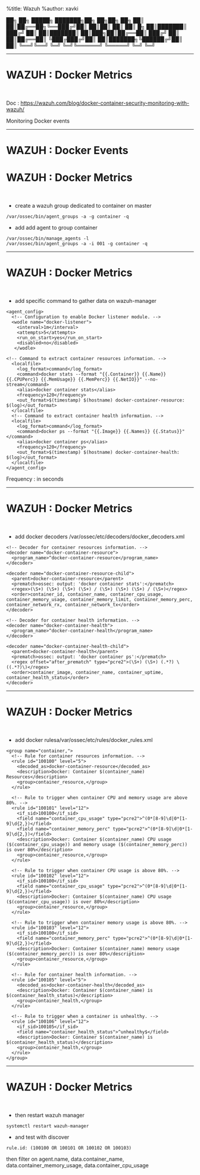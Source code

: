 %title: Wazuh
%author: xavki


██╗    ██╗ █████╗ ███████╗██╗   ██╗██╗  ██╗
██║    ██║██╔══██╗╚══███╔╝██║   ██║██║  ██║
██║ █╗ ██║███████║  ███╔╝ ██║   ██║███████║
██║███╗██║██╔══██║ ███╔╝  ██║   ██║██╔══██║
╚███╔███╔╝██║  ██║███████╗╚██████╔╝██║  ██║
 ╚══╝╚══╝ ╚═╝  ╚═╝╚══════╝ ╚═════╝ ╚═╝  ╚═╝
                                           

-----------------------------------------------------------------------------------------------------------                   

# WAZUH : Docker Metrics

<br>

Doc : https://wazuh.com/blog/docker-container-security-monitoring-with-wazuh/

Monitoring Docker events

-----------------------------------------------------------------------------------------------------------                   

# WAZUH : Docker Events
# WAZUH : Docker Metrics

<br>

* create a wazuh group dedicated to container on master

```
/var/ossec/bin/agent_groups -a -g container -q
```

* add add agent to group container

```
/var/ossec/bin/manage_agents -l
/var/ossec/bin/agent_groups -a -i 001 -g container -q
```

-----------------------------------------------------------------------------------------------------------                   

# WAZUH : Docker Metrics

<br>

* add specific command to gather data on wazuh-manager

```
<agent_config> 
  <!-- Configuration to enable Docker listener module. --> 
  <wodle name="docker-listener"> 
    <interval>1m</interval> 
    <attempts>5</attempts> 
    <run_on_start>yes</run_on_start> 
    <disabled>no</disabled>
   </wodle> 

<!-- Command to extract container resources information. --> 
  <localfile> 
    <log_format>command</log_format> 
    <command>docker stats --format "{{.Container}} {{.Name}} {{.CPUPerc}} {{.MemUsage}} {{.MemPerc}} {{.NetIO}}" --no-stream</command> 
    <alias>docker container stats</alias> 
    <frequency>120</frequency> 
    <out_format>$(timestamp) $(hostname) docker-container-resource: $(log)</out_format> 
  </localfile> 
  <!-- Command to extract container health information. --> 
  <localfile> 
    <log_format>command</log_format> 
    <command>docker ps --format "{{.Image}} {{.Names}} {{.Status}}"</command> 
    <alias>docker container ps</alias> 
    <frequency>120</frequency> 
    <out_format>$(timestamp) $(hostname) docker-container-health: $(log)</out_format> 
  </localfile> 
</agent_config>
```

Frequency : in seconds

-----------------------------------------------------------------------------------------------------------                   

# WAZUH : Docker Metrics

<br>

* add docker decoders /var/ossec/etc/decoders/docker_decoders.xml

```
<!-- Decoder for container resources information. -->
<decoder name="docker-container-resource">
  <program_name>^docker-container-resource</program_name>
</decoder>

<decoder name="docker-container-resource-child">
  <parent>docker-container-resource</parent>
  <prematch>ossec: output: 'docker container stats':</prematch>
  <regex>(\S+) (\S+) (\S+) (\S+) / (\S+) (\S+) (\S+) / (\S+)</regex>
  <order>container_id, container_name, container_cpu_usage, container_memory_usage, container_memory_limit, container_memory_perc, container_network_rx, container_network_tx</order>
</decoder>

<!-- Decoder for container health information. -->
<decoder name="docker-container-health">
  <program_name>^docker-container-health</program_name>
</decoder>

<decoder name="docker-container-health-child">
  <parent>docker-container-health</parent>
  <prematch>ossec: output: 'docker container ps':</prematch>
  <regex offset="after_prematch" type="pcre2">(\S+) (\S+) (.*?) \((.*?)\)</regex>
  <order>container_image, container_name, container_uptime, container_health_status</order>
</decoder>
``` 

-----------------------------------------------------------------------------------------------------------                   

# WAZUH : Docker Metrics

<br>

* add docker rulesa/var/ossec/etc/rules/docker_rules.xml

```
<group name="container,">
  <!-- Rule for container resources information. -->
  <rule id="100100" level="5">
    <decoded_as>docker-container-resource</decoded_as>
    <description>Docker: Container $(container_name) Resources</description>
    <group>container_resource,</group>
  </rule>
  
  <!-- Rule to trigger when container CPU and memory usage are above 80%. -->
  <rule id="100101" level="12">
    <if_sid>100100</if_sid>
    <field name="container_cpu_usage" type="pcre2">^(0*[8-9]\d|0*[1-9]\d{2,})</field>
    <field name="container_memory_perc" type="pcre2">^(0*[8-9]\d|0*[1-9]\d{2,})</field>
    <description>Docker: Container $(container_name) CPU usage ($(container_cpu_usage)) and memory usage ($(container_memory_perc)) is over 80%</description>
    <group>container_resource,</group>
  </rule>

  <!-- Rule to trigger when container CPU usage is above 80%. -->
  <rule id="100102" level="12">
    <if_sid>100100</if_sid>
    <field name="container_cpu_usage" type="pcre2">^(0*[8-9]\d|0*[1-9]\d{2,})</field>
    <description>Docker: Container $(container_name) CPU usage ($(container_cpu_usage)) is over 80%</description>
    <group>container_resource,</group>
  </rule>  
  
  <!-- Rule to trigger when container memory usage is above 80%. -->
  <rule id="100103" level="12">
    <if_sid>100100</if_sid>
    <field name="container_memory_perc" type="pcre2">^(0*[8-9]\d|0*[1-9]\d{2,})</field>
    <description>Docker: Container $(container_name) memory usage ($(container_memory_perc)) is over 80%</description>
    <group>container_resource,</group>
  </rule>

  <!-- Rule for container health information. -->
  <rule id="100105" level="5">
    <decoded_as>docker-container-health</decoded_as>
    <description>Docker: Container $(container_name) is $(container_health_status)</description>
    <group>container_health,</group>
  </rule>
   
  <!-- Rule to trigger when a container is unhealthy. -->
  <rule id="100106" level="12">
    <if_sid>100105</if_sid>
    <field name="container_health_status">^unhealthy$</field>
    <description>Docker: Container $(container_name) is $(container_health_status)</description>
    <group>container_health,</group>
  </rule>
</group>
```

-----------------------------------------------------------------------------------------------------------                   

# WAZUH : Docker Metrics

<br>

* then restart wazuh manager

```
systemctl restart wazuh-manager
```

* and test with discover

```
rule.id: (100100 OR 100101 OR 100102 OR 100103)
```

then filter on agent.name, data.container_name, data.container_memory_usage, data.container_cpu_usage
